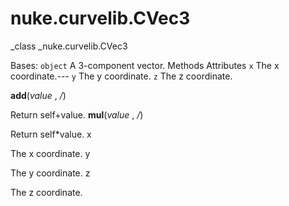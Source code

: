 # nuke.curvelib.CVec3
_class _nuke.curvelib.CVec3

Bases: `object`
A 3-component vector.
Methods
Attributes
`x`  The x coordinate.---
`y`  The y coordinate.
`z`  The z coordinate.

__add__(_value_ , _/_)

Return self+value.
__mul__(_value_ , _/_)

Return self*value.
x

The x coordinate.
y

The y coordinate.
z

The z coordinate.